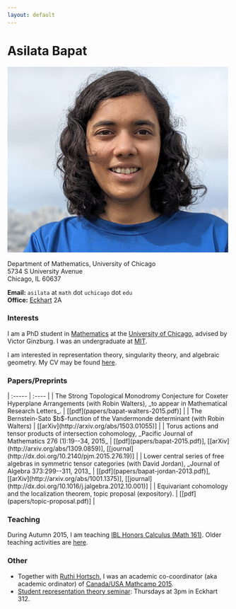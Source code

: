 ```yaml
---
layout: default
---
```


# Asilata Bapat

<img id="mypicture" src="assets/asilata-bapat.jpg" alt="Asilata Bapat"/>

Department of Mathematics, University of Chicago  
5734 S University Avenue  
Chicago, IL 60637

**Email:** `asilata` at `math` dot `uchicago` dot `edu`  
**Office:** [Eckhart](https://maps.uchicago.edu/?location=Eckhart+Hall) 2A

### Interests
I am a PhD student in [Mathematics](http://math.uchicago.edu/) at the [University of Chicago](http://www.uchicago.edu/), advised by Victor Ginzburg.
I was an undergraduate at [MIT](http://web.mit.edu).

I am interested in representation theory, singularity theory, and algebraic geometry.
My CV may be found [here](assets/bapat-cv.pdf).

### Papers/Preprints
<div class="bibliography">
| :-----                                                                                                                            | :----                                                                                                                                           |
| The Strong Topological Monodromy Conjecture for Coxeter Hyperplane Arrangements (with Robin Walters), _to appear in Mathematical Research Letters_.                | [[pdf](papers/bapat-walters-2015.pdf)]                                                                                                          |
| The Bernstein-Sato $b$-function of the Vandermonde determinant (with Robin Walters)                                               | [[arXiv](http://arxiv.org/abs/1503.01055)]                                                                                                      |
| Torus actions and tensor products of intersection cohomology, _Pacific Journal of Mathematics 276 (1):19--34, 2015_               | [[pdf](papers/bapat-2015.pdf)], [[arXiv](http://arxiv.org/abs/1309.0859)], [[journal](http://dx.doi.org/10.2140/pjm.2015.276.19)]               |
| Lower central series of free algebras in symmetric tensor categories (with David Jordan), _Journal of Algebra 373:299--311, 2013_ | [[pdf](papers/bapat-jordan-2013.pdf)], [[arXiv](http://arxiv.org/abs/1001.1375)], [[journal](http://dx.doi.org/10.1016/j.jalgebra.2012.10.001)] |
| Equivariant cohomology and the localization theorem, topic proposal (expository).                                                 | [[pdf](papers/topic-proposal.pdf)]                                                                                                              |
</div>

### Teaching
During Autumn 2015, I am teaching [IBL Honors Calculus (Math 161)](http://www.math.uchicago.edu/~mcreek/fall_2015/math_16100/index.html).
Older teaching activities are [here](teaching/).

### Other
* Together with [Ruthi Hortsch](http://math.mit.edu/~rhortsch/), I was an academic co-coordinator (aka academic ordinator) of [Canada/USA Mathcamp 2015](http://www.mathcamp.org/2015).
* [Student representation theory seminar](seminars/studentreptheory): Thursdays at 3pm in Eckhart 312.

